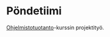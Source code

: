 # Pöndetiimi

[Ohjelmistotuotanto](https://ohjelmistotuotanto-hy.github.io/miniprojekti/)-kurssin projektityö.